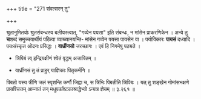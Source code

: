 +++
title = "271 संवत्सरन् तु"

+++


श्रुतानुमितयोः श्रुतसंबन्धस्य बलीयस्त्वात्, "गव्येन पयसा" इति संबन्धः, न मांसेन प्राकरणिकेन । अन्ये तु **च**शब्दं समुच्चयार्थीयं पठित्वा व्याख्यानयन्ति- मांसेन गव्येन पयसा पायसेन वा । पयोविकारः **पायसं** दध्यादि । पयःसंस्कृत ओदनः प्रसिद्धः । **वार्ध्रीणसो** जरच्छागः । एवं हि निगमेषु पठ्यते ।

- त्रिपिबं त्व् इन्द्रियक्षीणं श्वेतं वृद्धम् अजापितम् ।

- वार्ध्रीणसं तु तं प्राहुर् याज्ञिकाः पितृकर्मणि ॥

पिबतो यस्य त्रीणि जलं स्पृशन्ति कर्णौ जिह्वा च, स त्रिभिः पिबतीति त्रिपिबः । यत् तु शङ्खेन गोमांसभक्षणे प्रायश्चित्तम् आम्नातं तन् मधुपर्काष्टकाश्राद्धेभ्यो ऽन्यत्र ज्ञेयम् ॥ ३.२६१ ॥